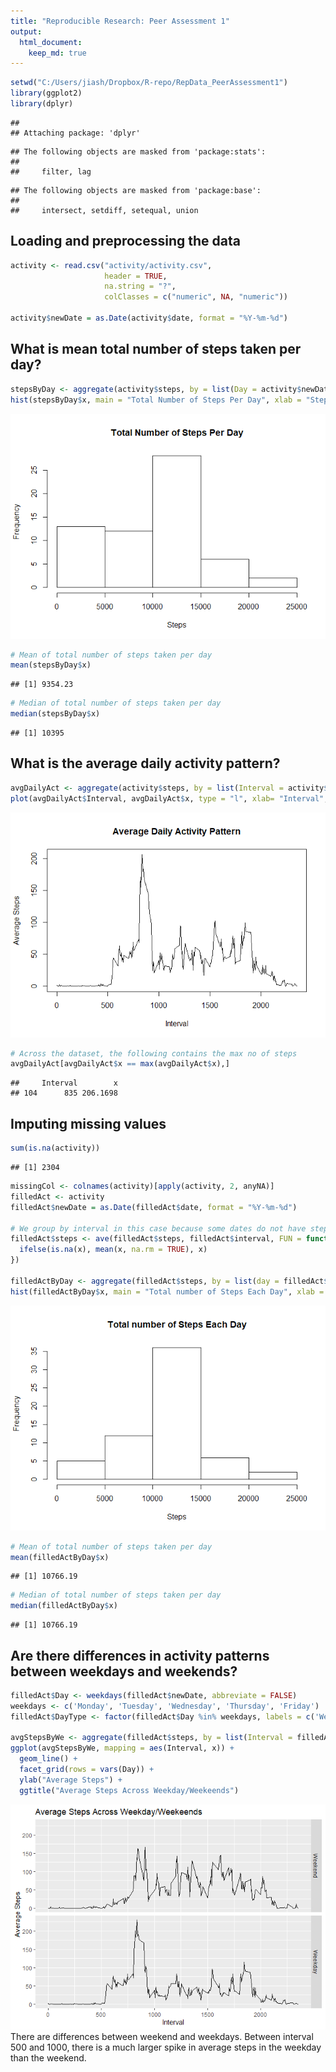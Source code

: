 ```yaml
---
title: "Reproducible Research: Peer Assessment 1"
output: 
  html_document:
    keep_md: true
---
```



```r
setwd("C:/Users/jiash/Dropbox/R-repo/RepData_PeerAssessment1")
library(ggplot2)
library(dplyr)
```

```
## 
## Attaching package: 'dplyr'
```

```
## The following objects are masked from 'package:stats':
## 
##     filter, lag
```

```
## The following objects are masked from 'package:base':
## 
##     intersect, setdiff, setequal, union
```

## Loading and preprocessing the data

```r
activity <- read.csv("activity/activity.csv",
                     header = TRUE,
                     na.string = "?",
                     colClasses = c("numeric", NA, "numeric"))

activity$newDate = as.Date(activity$date, format = "%Y-%m-%d")
```

## What is mean total number of steps taken per day?

```r
stepsByDay <- aggregate(activity$steps, by = list(Day = activity$newDate), FUN = sum, na.rm = TRUE)
hist(stepsByDay$x, main = "Total Number of Steps Per Day", xlab = "Steps")
```

![](PA1_template_files/figure-html/unnamed-chunk-3-1.png)<!-- -->

```r
# Mean of total number of steps taken per day
mean(stepsByDay$x)
```

```
## [1] 9354.23
```

```r
# Median of total number of steps taken per day
median(stepsByDay$x)
```

```
## [1] 10395
```

## What is the average daily activity pattern?

```r
avgDailyAct <- aggregate(activity$steps, by = list(Interval = activity$interval), FUN = mean, na.rm = TRUE)
plot(avgDailyAct$Interval, avgDailyAct$x, type = "l", xlab= "Interval", ylab = "Average Steps", main="Average Daily Activity Pattern")
```

![](PA1_template_files/figure-html/unnamed-chunk-4-1.png)<!-- -->

```r
# Across the dataset, the following contains the max no of steps
avgDailyAct[avgDailyAct$x == max(avgDailyAct$x),]
```

```
##     Interval        x
## 104      835 206.1698
```

## Imputing missing values

```r
sum(is.na(activity))
```

```
## [1] 2304
```

```r
missingCol <- colnames(activity)[apply(activity, 2, anyNA)]
filledAct <- activity
filledAct$newDate = as.Date(filledAct$date, format = "%Y-%m-%d")

# We group by interval in this case because some dates do not have steps recorded e.g. 2012-10-01
filledAct$steps <- ave(filledAct$steps, filledAct$interval, FUN = function(x) {
  ifelse(is.na(x), mean(x, na.rm = TRUE), x)
})

filledActByDay <- aggregate(filledAct$steps, by = list(day = filledAct$newDate), FUN = sum)
hist(filledActByDay$x, main = "Total number of Steps Each Day", xlab = "Steps")
```

![](PA1_template_files/figure-html/unnamed-chunk-5-1.png)<!-- -->

```r
# Mean of total number of steps taken per day
mean(filledActByDay$x)
```

```
## [1] 10766.19
```

```r
# Median of total number of steps taken per day
median(filledActByDay$x)
```

```
## [1] 10766.19
```
## Are there differences in activity patterns between weekdays and weekends?

```r
filledAct$Day <- weekdays(filledAct$newDate, abbreviate = FALSE)
weekdays <- c('Monday', 'Tuesday', 'Wednesday', 'Thursday', 'Friday')
filledAct$DayType <- factor(filledAct$Day %in% weekdays, labels = c('Weekend', 'Weekday'))

avgStepsByWe <- aggregate(filledAct$steps, by = list(Interval = filledAct$interval, Day = filledAct$DayType), FUN = mean)
ggplot(avgStepsByWe, mapping = aes(Interval, x)) +
  geom_line() +
  facet_grid(rows = vars(Day)) + 
  ylab("Average Steps") +
  ggtitle("Average Steps Across Weekday/Weekeends")
```

![](PA1_template_files/figure-html/unnamed-chunk-6-1.png)<!-- -->
There are differences between weekend and weekdays. Between interval 500 and 1000, there is a much larger spike in average steps in the weekday than the weekend.
